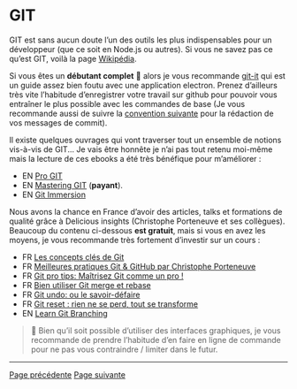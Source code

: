 # GIT

GIT est sans aucun doute l’un des outils les plus indispensables pour un développeur (que ce soit en Node.js ou autres). Si vous ne savez pas ce qu’est GIT, voilà la page [Wikipédia](https://fr.wikipedia.org/wiki/Git). 

Si vous êtes un **débutant complet** 🐤 alors je vous recommande [git-it](https://github.com/jlord/git-it-electron) qui est un guide assez bien foutu avec une application electron. Prenez d’ailleurs très vite l’habitude d’enregistrer votre travail sur github pour pouvoir vous entraîner le plus possible avec les commandes de base (Je vous recommande aussi de suivre la [convention suivante](https://www.conventionalcommits.org/en/v1.0.0-beta.4/) pour la rédaction de vos messages de commit).

Il existe quelques ouvrages qui vont traverser tout un ensemble de notions vis-à-vis de GIT... Je vais être honnête je n’ai pas tout retenu moi-même mais la lecture de ces ebooks a été très bénéfique pour m’améliorer :

- EN [Pro GIT](https://git-scm.com/book/en/v2)
- EN [Mastering GIT](https://www.raywenderlich.com/books/mastering-git/v1.0) (**payant**).
- EN [Git Immersion](https://gitimmersion.com/)

Nous avons la chance en France d’avoir des articles, talks et formations de qualité grâce à Delicious insights (Christophe Porteneuve et ses collègues). Beaucoup du contenu ci-dessous **est gratuit**, mais si vous en avez les moyens, je vous recommande très fortement d’investir sur un cours :

* FR [Les concepts clés de Git](https://cours-video.delicious-insights.com/git-concepts)
* FR [Meilleures pratiques Git & GitHub par Christophe Porteneuve](https://www.youtube.com/watch?v=GH7wJ9voKK4)
* FR [Git pro tips: Maîtrisez Git comme un pro !](https://www.youtube.com/watch?v=OgVQDtEf0w8)
* FR [Bien utiliser Git merge et rebase](https://delicious-insights.com/fr/articles/bien-utiliser-git-merge-et-rebase/)
* FR [Git undo: ou le savoir-défaire](https://cours-video.delicious-insights.com/git-undo)
* FR [Git reset : rien ne se perd, tout se transforme](https://www.paris-web.fr/2019/conferences/git-reset-rien-ne-se-perd-tout-se-transforme.php)
* EN [Learn Git Branching](https://learngitbranching.js.org/?locale=fr_FR)

> 👀 Bien qu’il soit possible d’utiliser des interfaces graphiques, je vous recommande de prendre l’habitude d’en faire en ligne de commande pour ne pas vous contraindre / limiter dans le futur.

---
[Page précédente](../securite/securite-domaine-interesse.md)
[Page suivante](../architecture/semver.md)